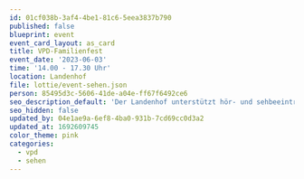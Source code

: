 ```yaml
---
id: 01cf038b-3af4-4be1-81c6-5eea3837b790
published: false
blueprint: event
event_card_layout: as_card
title: VPD-Familienfest
event_date: '2023-06-03'
time: '14.00 - 17.30 Uhr'
location: Landenhof
file: lottie/event-sehen.json
person: 85495d3c-5606-41de-a04e-ff67f6492ce6
seo_description_default: 'Der Landenhof unterstützt hör- und sehbeeinträchtigte Kinder & Jugendliche in ihrem selbstbestimmten Leben durch Förderung ihrer Fähigkeiten & Entwicklung'
seo_hidden: false
updated_by: 04e1ae9a-6ef8-4ba0-931b-7cd69cc0d3a2
updated_at: 1692609745
color_theme: pink
categories:
  - vpd
  - sehen
---
```

